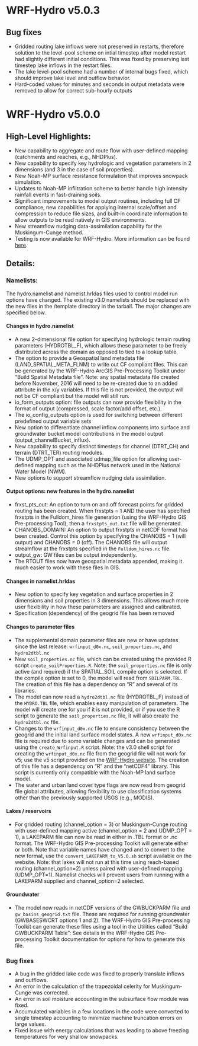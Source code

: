 # WRF-Hydro v5.0.3

## Bug fixes
- Gridded routing lake inflows were not preserved in restarts, therefore solution to the level-pool scheme on intial timestep after model restart had slightly different initial conditions. This was fixed by preserving last timestep lake inflows in the restart files.
- The lake level-pool scheme had a number of internal bugs fixed, which should improve lake level and outflow behavior.
- Hard-coded values for minutes and seconds in output metadata were removed to allow for correct sub-hourly outputs

# WRF-Hydro v5.0.0

## High-Level Highlights:
- New capability to aggregate and route flow with user-defined mapping (catchments and reaches, e.g., NHDPlus).
- New capability to specify key hydrologic and vegetation parameters in 2 dimensions (and 3 in the case of soil properties).
- New Noah-MP surface resistance formulation that improves snowpack simulation.
- Updates to Noah-MP infiltration scheme to better handle high intensity rainfall events in fast-draining soils.
- Significant improvements to model output routines, including full CF compliance, new capabilities for applying internal scale/offset and compression to reduce file sizes, and built-in coordinate information to allow outputs to be read natively in GIS environments.
- New streamflow nudging data-assimilation capability for the Muskingum-Cunge method.
- Testing is now available for WRF-Hydro.  More information can be found [here](tests/README.md).

## Details:
### Namelists:
The hydro.namelist and namelist.hrldas files used to control model run options have changed.  The existing v3.0 namelists should be replaced with the new files in the /template directory in the tarball.  The major changes are specified below.

#### Changes in hydro.namelist
- A new 2-dimensional file option for specifying hydrologic terrain routing parameters (HYDROTBL_F), which allows these parameter to be freely distributed across the domain as opposed to tied to a lookup table.
- The option to provide a Geospatial land metadata file (LAND_SPATIAL_META_FLNM) to write out CF compliant files.  This can be generated by the WRF-Hydro ArcGIS Pre-Processing Toolkit under “Build Spatial Metadata file”. Note: any spatial metadata file created before November, 2016 will need to be re-created due to an added attribute in the x/y variables.  If this file is not provided, the output will not be CF compliant but the model will still run.
- io_form_outputs option: file outputs can now provide flexibility in the format of output (compressed, scale factor/add offset, etc.). 
- The io_config_outputs option is used for switching between different predefined output variable sets
- New option to differentiate channel inflow components into surface and groundwater bucket model contributions in the model output (output_channelBucket_influx).
- New capability to specify distinct timesteps for channel (DTRT_CH) and terrain (DTRT_TER) routing modules.
- The UDMP_OPT and associated udmap_file option for allowing user-defined mapping such as the NHDPlus network used in the National Water Model (NWM).
- New options to support streamflow nudging data assimilation.

#### Output options: new features in the hydro.namelist
- frxst_pts_out: An option to turn on and off forecast points for gridded routing has been created.  When frxstpts = 1 AND the user has specified frxstpts in the Fulldom_hires file generation (using the WRF-Hydro GIS Pre-processing Tool), then a `frxstpts_out.txt` file will be generated.  
- CHANOBS_DOMAIN: An option to output frxstpts in netCDF format has been created.  Control this option by specifying the CHANOBS = 1 (will output) and CHANOBS = 0 (off).  The CHANOBS file will output streamflow at the frxstpts specified in the `Fulldom_hires.nc` file.
- output_gw: GW files can be output independently. 
- The RTOUT files now have geospatial metadata appended, making it much easier to work with these files in GIS.  

#### Changes in namelist.hrldas
- New option to specify key vegetation and surface properties in 2 dimensions and soil properties in 3 dimensions. This allows much more user flexibility in how these parameters are assigned and calibrated.
- Specification (dependency) of the geogrid file has been removed

#### Changes to parameter files
- The supplemental domain parameter files are new or have updates since the last release: `wrfinput_d0x.nc`, `soil_properties.nc`, and `hydro2dtbl.nc` 
- New `soil_properties.nc` file, which can be created using the provided R script `create_soilProperties.R`.  Note: the `soil_properties.nc` file is only active (and required) if the SPATIAL_SOIL compile option is selected.  If the compile option is set to 0, the model will read from `SOILPARM.TBL`. The creation of this file has a dependency on “R” and several of its libraries. 
- The model can now read a `hydro2dtbl.nc` file (HYDROTBL_F) instead of the `HYDRO.TBL` file, which enables easy manipulation of parameters.  The model will create one for you if it is not provided, or if you use the R script to generate the `soil_properties.nc` file, it will also create the `hydro2dtbl.nc` file. 
- Changes to the `wrfinput_d0x.nc` file to ensure consistency between the geogrid and the initial land surface model states. A new `wrfinput_d0x.nc` file is required due to some variable changes and can be generated using the `create_Wrfinput.R` script. Note: the v3.0 shell script for creating the `wrfinput_d0x.nc` file from the geogrid file will not work for v5; use the v5 script provided on the [WRF-Hydro website](https://ral.ucar.edu/projects/wrf_hydro/pre-processing-tools).  The creation of this file has a dependency on “R” and the “netCDF4” library. This script is currently only compatible with the Noah-MP land surface model.
- The water and urban land cover type flags are now read from geogrid file global attributes, allowing flexibility to use classification systems other than the previously supported USGS (e.g., MODIS).

#### Lakes / reservoirs
- For gridded routing (channel_option = 3) or Muskingum-Cunge routing with user-defined mapping active (channel_option = 2 and UDMP_OPT = 1), a LAKEPARM file can now be read in either in .TBL format or .nc format.  The WRF-Hydro GIS Pre-processing Toolkit will generate either or both. Note that variable names have changed and to convert to the new format, use the `convert_LAKEPARM_to_V5.0.sh` script available on the website.  Note: that lakes will not run at this time using reach-based routing (channel_option=2) unless paired with user-defined mapping (UDMP_OPT=1).  Namelist checks will prevent users from running with a LAKEPARM supplied and channel_option=2 selected.

#### Groundwater
- The model now reads in netCDF versions of the GWBUCKPARM file and `gw_basins_geogrid.txt` file. These are required for running groundwater (GWBASESWCRT options 1 and 2). The WRF-Hydro GIS Pre-processing Toolkit can generate these files using a tool in the Utilities called “Build GWBUCKPARM Table”: See details in the WRF-Hydro GIS Pre-processing Toolkit documentation for options for how to generate this file.  

### Bug fixes
- A bug in the gridded lake code was fixed to properly translate inflows and outflows.
- An error in the calculation of the trapezoidal celerity for Muskingum-Cunge was corrected.
- An error in soil moisture accounting in the subsurface flow module was fixed.
- Accumulated variables in a few locations in the code were converted to single timestep accounting to minimize machine truncation errors on large values.
- Fixed issue with energy calculations that was leading to above freezing temperatures for very shallow snowpacks.

